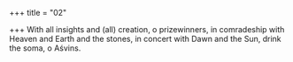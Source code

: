+++
title = "02"

+++
With all insights and (all) creation, o prizewinners, in comradeship with  Heaven and Earth and the stones,
in concert with Dawn and the Sun, drink the soma, o Aśvins.
